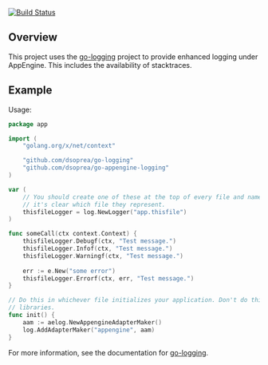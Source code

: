 [![Build Status](https://travis-ci.org/dsoprea/go-appengine-logging.svg?branch=master)](https://travis-ci.org/dsoprea/go-appengine-logging)

## Overview

This project uses the [go-logging](https://github.com/dsoprea/go-logging) project to provide enhanced logging under AppEngine. This includes the availability of stacktraces.

## Example

Usage:

```go
package app

import (
    "golang.org/x/net/context"

    "github.com/dsoprea/go-logging"
    "github.com/dsoprea/go-appengine-logging"
)

var (
    // You should create one of these at the top of every file and name them so 
    // it's clear which file they represent.
    thisfileLogger = log.NewLogger("app.thisfile")
)

func someCall(ctx context.Context) {
    thisfileLogger.Debugf(ctx, "Test message.")
    thisfileLogger.Infof(ctx, "Test message.")
    thisfileLogger.Warningf(ctx, "Test message.")
    
    err := e.New("some error")
    thisfileLogger.Errorf(ctx, err, "Test message.")
}

// Do this in whichever file initializes your application. Don't do this in 
// libraries.
func init() {
    aam := aelog.NewAppengineAdapterMaker()
    log.AddAdapterMaker("appengine", aam)
}
```

For more information, see the documentation for [go-logging](https://github.com/dsoprea/go-logging).
